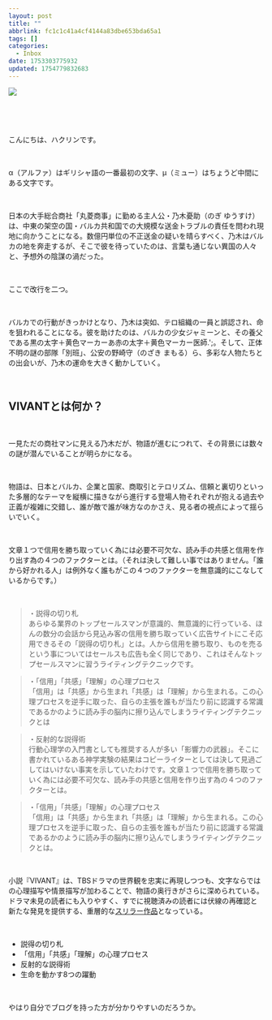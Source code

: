 ```yaml
---
layout: post
title: ""
abbrlink: fc1c1c41a4cf4144a83dbe653bda65a1
tags: []
categories:
  - Inbox
date: 1753303775932
updated: 1754779832683
---
```


![](/resources/4ed8c05a1c5c4afb8e14c6efa2032fca.png)

 

 

こんにちは、ハクリンです。

 

α（アルファ）はギリシャ語の一番最初の文字、μ（ミュー）はちょうど中間にある文字です。

 

日本の大手総合商社「丸菱商事」に勤める主人公・乃木憂助（のぎ ゆうすけ）は、中東の架空の国・バルカ共和国での大規模な送金トラブルの責任を問われ現地に向かうことになる。数億円単位の不正送金の疑いを晴らすべく、乃木はバルカの地を奔走するが、そこで彼を待っていたのは、言葉も通じない異国の人々と、予想外の陰謀の渦だった。

 

ここで改行を二つ。

 

バルカでの行動がきっかけとなり、乃木は突如、テロ組織の一員と誤認され、命を狙われることになる。彼を助けたのは、バルカの少女ジャミーンと、その養父である<span class="black-bold-marker">黒の太字＋黄色マーカー</span>あ<span class="red-bold-marker">赤の太字＋黄色マーカー</span>医師.';。そして、正体不明の謎の部隊「別班」、公安の野崎守（のざき まもる）ら、多彩な人物たちとの出会いが、乃木の運命を大きく動かしていく。

 

## VIVANTとは何か？

 

一見ただの商社マンに見える乃木だが、物語が進むにつれて、その背景には数々の謎が潜んでいることが明らかになる。

 

物語は、<span class="red-bold">日本とバルカ、企業と国家、商取引とテロリズム、信頼と裏切り</span>といった多層的なテーマを縦横に描きながら進行する登場人物それぞれが抱える過去や正義が複雑に交錯し、誰が敵で誰が味方なのかさえ、見る者の視点によって揺らいでいく。

 

文章１つで信用を勝ち取っていく為には必要不可欠な、読み手の共感と信用を作り出す為の４つのファクターとは。（それは決して難しい事ではありません。<span class="black-bold">「誰から好かれる人」</span>は例外なく誰もがこの４つのファクターを無意識的にこなしているからです。）

 

> <span class="red-bold">・説得の切り札</span> \
> あらゆる業界のトップセールスマンが意識的、無意識的に行っている、ほんの数分の会話から見込み客の信用を勝ち取っていく広告サイトにこそ応用できるその「説得の切り札」とは。人から信用を勝ち取り、ものを売るという事についてはセールスも広告も全く同じであり、これはそんなトップセールスマンに習うライティングテクニックです。

> <span class="red-bold">・「信用」「共感」「理解」の心理プロセス</span>\
> 「信用」は「共感」から生まれ「共感」は「理解」から生まれる。この心理プロセスを逆手に取った、自らの主張を誰もが当たり前に認識する常識であるかのように読み手の脳内に擦り込んでしまうライティングテクニックとは

> <span class="red-bold">・反射的な説得術</span>\
> 行動心理学の入門書としても推奨する人が多い「影響力の武器」。そこに書かれているある神学実験の結果はコピーライターとしては決して見過ごしてはいけない事実を示していたわけです。文章１つで信用を勝ち取っていく為には必要不可欠な、読み手の共感と信用を作り出す為の４つのファクターとは。

> <span class="red-bold">・「信用」「共感」「理解」の心理プロセス</span>\
> 「信用」は「共感」から生まれ「共感」は「理解」から生まれる。この心理プロセスを逆手に取った、自らの主張を誰もが当たり前に認識する常識であるかのように読み手の脳内に擦り込んでしまうライティングテクニックとは。

 

小説『VIVANT』は、TBSドラマの世界観を忠実に再現しつつも、文字ならではの心理描写や情景描写が加わることで、物語の奥行きがさらに深められている。ドラマ未見の読者にも入りやすく、すでに視聴済みの読者には伏線の再確認と新たな発見を提供する、重層的な[スリラー作品](/C:/Users/nkht2/AppData/Local/Programs/Joplin/resources/app.asar/dvdvd)となっている。

 

- <span class="black-bold-marker">説得の切り札</span>
- <span class="red-bold-marker">「信用」「共感」「理解」の心理プロセス</span>
- <span class="red-bold">反射的な説得術</span>
- <span class="black-bold">生命を動かす8つの躍動</span>

 

やはり自分でブログを持った方が分かりやすいのだろうか。
